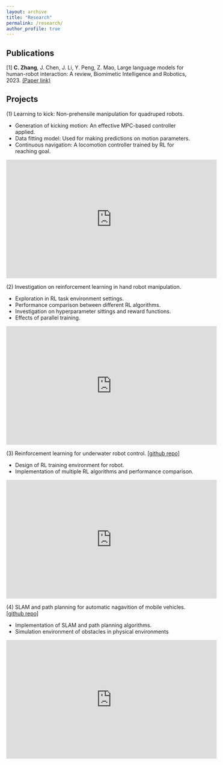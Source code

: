```yaml
---
layout: archive
title: "Research"
permalink: /research/
author_profile: true
---
```


Publications
------
[1] **C. Zhang**, J. Chen, J. Li, Y. Peng, Z. Mao,
Large language models for human-robot interaction: A review, Biomimetic Intelligence and Robotics, 2023. [(Paper link)](https://www.sciencedirect.com/science/article/pii/S2667379723000451)

Projects
------
(1) Learning to kick: Non-prehensile manipulation for quadruped robots.
* Generation of kicking motion: An effective MPC-based controller applied.
* Data fitting model: Used for making predictions on motion parameters.
* Continuous navigation: A locomotion controller trained by RL for reaching goal.

<iframe width="560" height="315" src="https://www.youtube.com/embed/ea3zbJaImEU?si=Cp9CnTclhHg8zdkM" title="YouTube video player" frameborder="0" allow="accelerometer; autoplay; clipboard-write; encrypted-media; gyroscope; picture-in-picture; web-share" allowfullscreen></iframe>

(2) Investigation on reinforcement learning in hand robot manipulation.
* Exploration in RL task environment settings.
* Performance comparison between different RL algorithms.
* Investigation on hyperparameter sittings and reward functions.
* Effects of parallel training.

<iframe width="560" height="315" src="https://www.youtube.com/embed/bI_nlaDe6lg?si=JsVbMB7mUtShbkzM" title="YouTube video player" frameborder="0" allow="accelerometer; autoplay; clipboard-write; encrypted-media; gyroscope; picture-in-picture; web-share" allowfullscreen></iframe>

(3) Reinforcement learning for underwater robot control. [[github repo]](https://github.com/Tomshine123/Underwater-exploring-robot)
* Design of RL training environment for robot.
* Implementation of multiple RL algorithms and performance comparison.

<iframe width="560" height="315" src="https://www.youtube.com/embed/rhz0xIxbTnI?si=TTtFe75tIvLQR8T-" title="YouTube video player" frameborder="0" allow="accelerometer; autoplay; clipboard-write; encrypted-media; gyroscope; picture-in-picture; web-share" allowfullscreen></iframe>

(4) SLAM and path planning for automatic nagavition of mobile vehicles. [[github repo]](https://github.com/Tomshine123/Autonomous-vehicle-SLAM)
* Implementation of SLAM and path planning algorithms.
* Simulation environment of obstacles in physical environments

<iframe width="560" height="315" src="https://www.youtube.com/embed/5Mxuc8u6qbk?si=yJz8Q2tzs0LJL5hg" title="YouTube video player" frameborder="0" allow="accelerometer; autoplay; clipboard-write; encrypted-media; gyroscope; picture-in-picture; web-share" allowfullscreen></iframe>